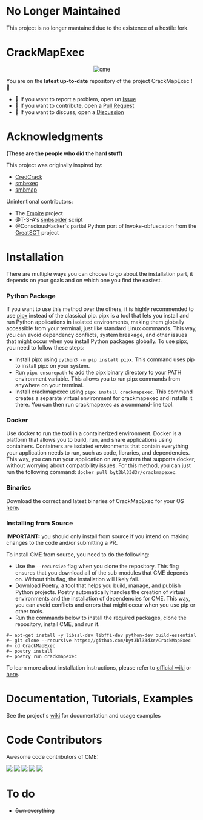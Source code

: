 # No Longer Maintained

This project is no longer mantained due to the existence of a hostile fork.

# CrackMapExec

<p align="center">
  <img src="https://cloud.githubusercontent.com/assets/5151193/17577511/d312ceb4-5f3b-11e6-8de5-8822246289fd.jpg" alt="cme"/>
</p>

You are on the **latest up-to-date** repository of the project CrackMapExec ! 🎉

- 🚧 If you want to report a problem, open un [Issue](https://github.com/mpgn/CrackMapExec/issues) 
- 🔀 If you want to contribute, open a [Pull Request](https://github.com/mpgn/CrackMapExec/pulls)
- 💬 If you want to discuss, open a [Discussion](https://github.com/mpgn/CrackMapExec/discussions)

# Acknowledgments
**(These are the people who did the hard stuff)**

This project was originally inspired by:
- [CredCrack](https://github.com/gojhonny/CredCrack)
- [smbexec](https://github.com/pentestgeek/smbexec)
- [smbmap](https://github.com/ShawnDEvans/smbmap)

Unintentional contributors:

- The [Empire](https://github.com/PowerShellEmpire/Empire) project
- @T-S-A's [smbspider](https://github.com/T-S-A/smbspider) script
- @ConsciousHacker's partial Python port of Invoke-obfuscation from the [GreatSCT](https://github.com/GreatSCT/GreatSCT) project

# Installation

There are multiple ways you can choose to go about the installation part, it depends on your goals and on which one you find the easiest. 

### Python Package

If you want to use this method over the others, it is highly recommended to use [pipx](https://pypi.org/project/pipx/) instead of the classical pip. pipx is a tool that lets you install and run Python applications in isolated environments, making them globally accessible from your terminal, just like standard Linux commands. This way, you can avoid dependency conflicts, system breakage, and other issues that might occur when you install Python packages globally. To use pipx, you need to follow these steps:

- Install pipx using `python3 -m pip install pipx`. This command uses pip to install pipx on your system.
- Run `pipx ensurepath` to add the pipx binary directory to your PATH environment variable. This allows you to run pipx commands from anywhere on your terminal.
- Install crackmapexec using `pipx install crackmapexec`. This command creates a separate virtual environment for crackmapexec and installs it there. You can then run crackmapexec as a command-line tool.

### Docker

Use docker to run the tool in a containerized environment. Docker is a platform that allows you to build, run, and share applications using containers. Containers are isolated environments that contain everything your application needs to run, such as code, libraries, and dependencies. This way, you can run your application on any system that supports docker, without worrying about compatibility issues. For this method, you can just run the following command: `docker pull byt3bl33d3r/crackmapexec`.

### Binaries

Download the correct and latest binaries of CrackMapExec for your OS [here](https://github.com/byt3bl33d3r/CrackMapExec/releases).

### Installing from Source

**IMPORTANT:** you should only install from source if you intend on making changes to the code and/or submitting a PR.

To install CME from source, you need to do the following:

- Use the `--recursive` flag when you clone the repository. This flag ensures that you download all of the sub-modules that CME depends on. Without this flag, the installation will likely fail.
- Download [Poetry](https://python-poetry.org/docs/#installing-with-pipx), a tool that helps you build, manage, and publish Python projects. Poetry automatically handles the creation of virtual environments and the installation of dependencies for CME. This way, you can avoid conflicts and errors that might occur when you use pip or other tools.
- Run the commands below to install the required packages, clone the repository, install CME, and run it.

```
#~ apt-get install -y libssl-dev libffi-dev python-dev build-essential
#~ git clone --recursive https://github.com/byt3bl33d3r/CrackMapExec
#~ cd CrackMapExec
#~ poetry install
#~ poetry run crackmapexec
```

To learn more about installation instructions, please refer to [official wiki](https://www.crackmapexec.wiki/getting-started/installation) or [here](https://github.com/byt3bl33d3r/CrackMapExec/wiki/Installation).

# Documentation, Tutorials, Examples
See the project's [wiki](https://www.crackmapexec.wiki/) for documentation and usage examples

# Code Contributors

Awesome code contributors of CME:

[![](https://github.com/Marshall-Hallenbeck.png?size=50)](https://github.com/Marshall-Hallenbeck)
[![](https://github.com/zblurx.png?size=50)](https://github.com/zblurx)
[![](https://github.com/NeffIsBack.png?size=50)](https://github.com/NeffIsBack)
[![](https://github.com/Hackndo.png?size=50)](https://github.com/Hackndo)
[![](https://github.com/nurfed1?size=50)](https://github.com/nurfed1)


# To do
- ~~0wn everything~~
